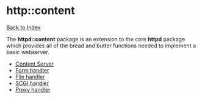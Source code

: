 http::content
=============
[Back to Index](index.md)

The **httpd::content** package is an extension to the core **httpd** package
which provides all of the bread and butter functions needed to implement a
basic webserver.

* [Content Server](content.server.md)
* [Form handler](content.form.md)
* [File handler](content.file.md)
* [SCGI handler](content.scgi.md)
* [Proxy handler](content.proxy.md)
    